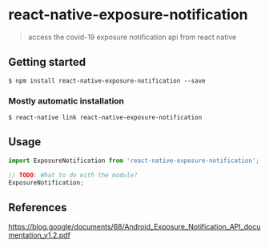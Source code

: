 # react-native-exposure-notification

> access the covid-19 exposure notification api from react native

## Getting started

`$ npm install react-native-exposure-notification --save`

### Mostly automatic installation

`$ react-native link react-native-exposure-notification`

## Usage
```javascript
import ExposureNotification from 'react-native-exposure-notification';

// TODO: What to do with the module?
ExposureNotification;
```

## References

https://blog.google/documents/68/Android_Exposure_Notification_API_documentation_v1.2.pdf
